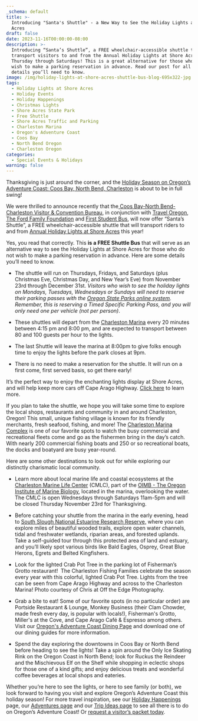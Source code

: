 ```yaml
---
_schema: default
title: >-
  Introducing "Santa's Shuttle" - a New Way to See the Holiday Lights at Shore
  Acres
draft: false
date: 2023-11-16T00:00:00-08:00
description: >-
  Introducing “Santa’s Shuttle”, a FREE wheelchair-accessible shuttle that will
  transport visitors to and from the Annual Holiday Lights at Shore Acres every
  Thursday through Saturdays! This is a great alternative for those who do not
  wish to make a parking reservation in advance. Read our post for all the
  details you’ll need to know.
image: /img/holiday-lights-at-shore-acres-shuttle-bus-blog-695x322-jpg.png
tags:
  - Holiday Lights at Shore Acres
  - Holiday Events
  - Holiday Happenings
  - Christmas Lights
  - Shore Acres State Park
  - Free Shuttle
  - Shore Acres Traffic and Parking
  - Charleston Marina
  - Oregon's Adventure Coast
  - Coos Bay
  - North Bend Oregon
  - Charleston Oregon
categories:
  - Special Events & Holidays
warning: false
---
```

Thanksgiving is just around the corner, and the [<u>Holiday Season on Oregon’s Adventure Coast: Coos Bay, North Bend, Charleston</u>](https://www.oregonsadventurecoast.com/event/christmas-at-the-coast/) is about to be in full swing!&nbsp;

We were thrilled to announce recently that the[<u> Coos Bay-North Bend-Charleston Visitor &amp; Convention Bureau</u>](https://www.oregonsadventurecoast.com/contact/), in conjunction with [<u>Travel Oregon</u>](https://traveloregon.com/), [<u>The Ford Family Foundation</u>](https://www.tfff.org/) and [<u>First Student Bus</u>](https://firststudentinc.com/), will now offer “Santa’s Shuttle”, a FREE wheelchair-accessible shuttle that will transport riders to and from [<u>Annual Holiday Lights at Shore Acres</u>](https://www.oregonsadventurecoast.com/event/annual-holiday-lights-at-shore-acres/) this year!&nbsp;

Yes, you read that correctly. This **is a FREE Shuttle Bus** that will serve as an alternative way to see the Holiday Lights at Shore Acres for those who do not wish to make a parking reservation in advance. Here are some details you’ll need to know.&nbsp;

* The shuttle will run on Thursdays, Fridays, and Saturdays (plus Christmas Eve, Christmas Day, and New Year’s Eve) from November 23rd through December 31st. *Visitors who wish to see the holiday lights on Mondays, Tuesdays, Wednesdays or Sundays will need to reserve their parking passes with the* [*<u>Oregon State Parks online system</u>*](https://oregonstateparks.reserveamerica.com/tourParkDetail.do?contractCode=OR&amp;parkId=402381)*. Remember, this is reserving a Timed Specific Parking Pass, and you will only need one per vehicle (not per person)*.&nbsp;

* These shuttles will depart from the [<u>Charleston Marina</u>](http://www.portofcoosbay.com/marinahome/) every 20 minutes between 4:15 pm and 8:00 pm, and are expected to transport between 80 and 100 guests per hour to the lights.

* The last Shuttle will leave the marina at 8:00pm to give folks enough time to enjoy the lights before the park closes at 9pm.

* There is no need to make a reservation for the shuttle. It will run on a first come, first served basis, so get there early!&nbsp;

It’s the perfect way to enjoy the enchanting lights display at Shore Acres, and will help keep more cars off Cape Arago Highway. [<u>Click here</u>](https://www.oregonsadventurecoast.com/event/annual-holiday-lights-at-shore-acres/) to learn more.&nbsp;

If you plan to take the shuttle, we hope you will take some time to explore the local shops, restaurants and community in and around Charleston, Oregon! This small, unique fishing village is known for its friendly merchants, fresh seafood, fishing, and more! The [<u>Charleston Marina Complex</u>](http://www.portofcoosbay.com/marinahome/) is one of our favorite spots to watch the busy commercial and recreational fleets come and go as the fishermen bring in the day’s catch. With nearly 200 commercial fishing boats and 250 or so recreational boats, the docks and boatyard are busy year-round.&nbsp;

Here are some other destinations to look out for while exploring our distinctly charismatic local community.

* Learn more about local marine life and coastal ecosystems at the [<u>Charleston Marine Life Center</u>](https://cmlc.uoregon.edu/) (CMLC), part of the [<u>OIMB - The Oregon Institute of Marine Biology</u>](https://oimb.uoregon.edu/), located in the marina, overlooking the water. The CMLC is open Wednesdays through Saturdays 11am-5pm and will be closed Thursday November 23rd for Thanksgiving.

* Before catching your shuttle from the marina in the early evening, head to [<u>South Slough National Estuarine Research Reserve,</u>](http://www.oregon.gov/dsl/SS/Pages/About.aspx) where you can explore miles of beautiful wooded trails, explore open water channels, tidal and freshwater wetlands, riparian areas, and forested uplands. Take a self-guided tour through this protected area of land and estuary, and you’ll likely spot various birds like Bald Eagles, Osprey, Great Blue Herons, Egrets and Belted Kingfishers.

* Look for the lighted Crab Pot Tree in the parking lot of Fisherman’s Grotto restaurant!&nbsp; The Charleston Fishing Families celebrate the season every year with this colorful, lighted Crab Pot Tree. Lights from the tree can be seen from Cape Arago Highway and across to the Charleston Marina! Photo courtesy of Chris at Off the Edge Photography.

* Grab a bite to eat! Some of our favorite spots (in no particular order) are Portside Restaurant & Lounge, Monkey Business (their Clam Chowder, made fresh every day, is popular with locals!), Fisherman's Grotto, Miller's at the Cove, and Cape Arago Café & Espresso among others. Visit our [<u>Oregon's Adventure Coast Dining Page</u>](https://www.oregonsadventurecoast.com/dining/) and download one of our dining guides for more information.&nbsp;&nbsp;

* Spend the day exploring the downtowns in Coos Bay or North Bend before heading to see the lights! Take a spin around the Only Ice Skating Rink on the Oregon Coast in North Bend; look for Ruckus the Reindeer and the Mischievous Elf on the Shelf while shopping in eclectic shops for those one of a kind gifts; and enjoy delicious treats and wonderful coffee beverages at local shops and eateries.

Whether you’re here to see the lights, or here to see family (or both), we look forward to having you visit and explore Oregon’s Adventure Coast this holiday season! For more travel inspiration, see our [<u>Holiday Happenings</u>](https://www.oregonsadventurecoast.com/event/christmas-at-the-coast/) page, our [<u>Adventures page</u>](https://www.oregonsadventurecoast.com/adventures) and our [<u>Trip Ideas page</u>](https://www.oregonsadventurecoast.com/tripideas) to see all there is to do on Oregon’s Adventure Coast! Or [<u>request a visitor’s packet today</u>](https://www.oregonsadventurecoast.com/contact/#contactform).
